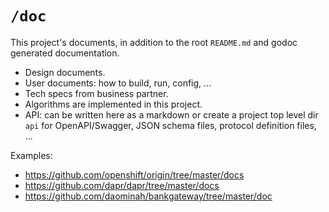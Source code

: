# `/doc`

This project's documents, in addition to the root `README.md` and godoc
generated documentation.

* Design documents.
* User documents: how to build, run, config, ...
* Tech specs from business partner.
* Algorithms are implemented in this project.
* API: can be written here as a markdown or create a project top level dir `api`
  for OpenAPI/Swagger, JSON schema files, protocol definition files, ...

Examples:

* https://github.com/openshift/origin/tree/master/docs
* https://github.com/dapr/dapr/tree/master/docs
* https://github.com/daominah/bankgateway/tree/master/doc
